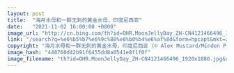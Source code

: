 ```yaml
---
layout: post
title:  "海月水母和一群无刺的黄金水母，印度尼西亚"
date:   "2021-11-02 16:00:00 +0800"
image_url: "http://cn.bing.com/th?id=OHR.MoonJellyDay_ZH-CN4121466496_1920x1080.jpg&rf=LaDigue_1920x1080.jpg&pid=hp"
link: "/search?q=%e6%b5%b7%e6%9c%88%e6%b0%b4%e6%af%8d&form=hpcapt&mkt=zh-cn"
copyright: "海月水母和一群无刺的黄金水母，印度尼西亚 (© Alex Mustard/Minden Pictures)"
image_hash: "448760d42b91f6455dd8a0541e8f1f0f"
image_filename: "th?id=OHR.MoonJellyDay_ZH-CN4121466496_1920x1080.jpg&rf=LaDigue_1920x1080.jpg&pid=hp"
---
```

